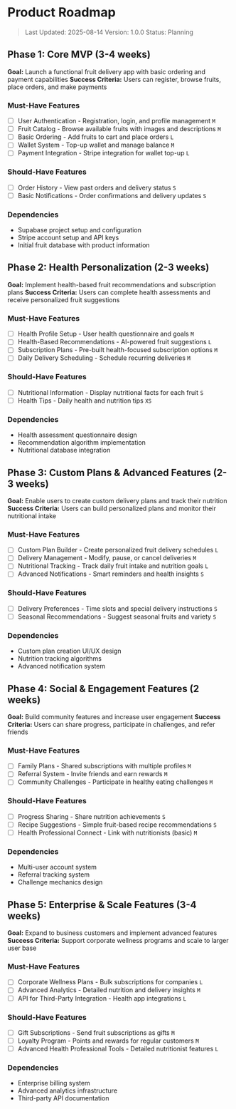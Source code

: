 # Product Roadmap

> Last Updated: 2025-08-14
> Version: 1.0.0
> Status: Planning

## Phase 1: Core MVP (3-4 weeks)

**Goal:** Launch a functional fruit delivery app with basic ordering and payment capabilities
**Success Criteria:** Users can register, browse fruits, place orders, and make payments

### Must-Have Features

- [ ] User Authentication - Registration, login, and profile management `M`
- [ ] Fruit Catalog - Browse available fruits with images and descriptions `M`
- [ ] Basic Ordering - Add fruits to cart and place orders `L`
- [ ] Wallet System - Top-up wallet and manage balance `M`
- [ ] Payment Integration - Stripe integration for wallet top-up `L`

### Should-Have Features

- [ ] Order History - View past orders and delivery status `S`
- [ ] Basic Notifications - Order confirmations and delivery updates `S`

### Dependencies

- Supabase project setup and configuration
- Stripe account setup and API keys
- Initial fruit database with product information

## Phase 2: Health Personalization (2-3 weeks)

**Goal:** Implement health-based fruit recommendations and subscription plans
**Success Criteria:** Users can complete health assessments and receive personalized fruit suggestions

### Must-Have Features

- [ ] Health Profile Setup - User health questionnaire and goals `M`
- [ ] Health-Based Recommendations - AI-powered fruit suggestions `L`
- [ ] Subscription Plans - Pre-built health-focused subscription options `M`
- [ ] Daily Delivery Scheduling - Schedule recurring deliveries `M`

### Should-Have Features

- [ ] Nutritional Information - Display nutritional facts for each fruit `S`
- [ ] Health Tips - Daily health and nutrition tips `XS`

### Dependencies

- Health assessment questionnaire design
- Recommendation algorithm implementation
- Nutritional database integration

## Phase 3: Custom Plans & Advanced Features (2-3 weeks)

**Goal:** Enable users to create custom delivery plans and track their nutrition
**Success Criteria:** Users can build personalized plans and monitor their nutritional intake

### Must-Have Features

- [ ] Custom Plan Builder - Create personalized fruit delivery schedules `L`
- [ ] Delivery Management - Modify, pause, or cancel deliveries `M`
- [ ] Nutritional Tracking - Track daily fruit intake and nutrition goals `L`
- [ ] Advanced Notifications - Smart reminders and health insights `S`

### Should-Have Features

- [ ] Delivery Preferences - Time slots and special delivery instructions `S`
- [ ] Seasonal Recommendations - Suggest seasonal fruits and variety `S`

### Dependencies

- Custom plan creation UI/UX design
- Nutrition tracking algorithms
- Advanced notification system

## Phase 4: Social & Engagement Features (2 weeks)

**Goal:** Build community features and increase user engagement
**Success Criteria:** Users can share progress, participate in challenges, and refer friends

### Must-Have Features

- [ ] Family Plans - Shared subscriptions with multiple profiles `M`
- [ ] Referral System - Invite friends and earn rewards `M`
- [ ] Community Challenges - Participate in healthy eating challenges `M`

### Should-Have Features

- [ ] Progress Sharing - Share nutrition achievements `S`
- [ ] Recipe Suggestions - Simple fruit-based recipe recommendations `S`
- [ ] Health Professional Connect - Link with nutritionists (basic) `M`

### Dependencies

- Multi-user account system
- Referral tracking system
- Challenge mechanics design

## Phase 5: Enterprise & Scale Features (3-4 weeks)

**Goal:** Expand to business customers and implement advanced features
**Success Criteria:** Support corporate wellness programs and scale to larger user base

### Must-Have Features

- [ ] Corporate Wellness Plans - Bulk subscriptions for companies `L`
- [ ] Advanced Analytics - Detailed nutrition and delivery insights `M`
- [ ] API for Third-Party Integration - Health app integrations `L`

### Should-Have Features

- [ ] Gift Subscriptions - Send fruit subscriptions as gifts `M`
- [ ] Loyalty Program - Points and rewards for regular customers `M`
- [ ] Advanced Health Professional Tools - Detailed nutritionist features `L`

### Dependencies

- Enterprise billing system
- Advanced analytics infrastructure
- Third-party API documentation